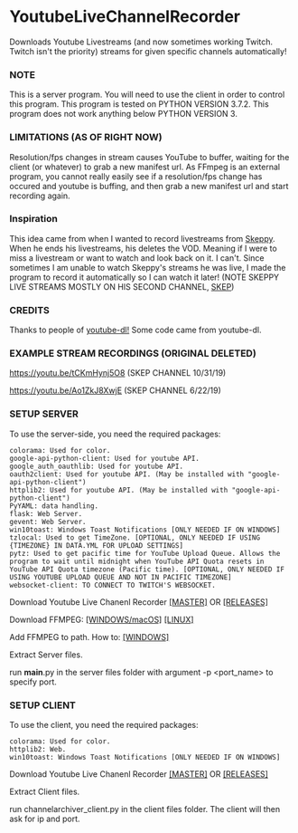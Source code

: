# YoutubeLiveChannelRecorder
  Downloads Youtube Livestreams (and now sometimes working Twitch. Twitch isn't the priority) streams for given specific channels automatically!

### NOTE
  This is a server program. You will need to use the client in order to control this program.
  This program is tested on PYTHON VERSION 3.7.2.
  This program does not work anything below PYTHON VERSION 3.

### LIMITATIONS (AS OF RIGHT NOW)
  Resolution/fps changes in stream causes YouTube to buffer, waiting for the client (or whatever) to grab a new manifest url. As FFmpeg is an external program, you cannot really easily see if a resolution/fps change has occured and youtube is buffing, and then grab a new manifest url and start recording again.

### Inspiration
  
  This idea came from when I wanted to record livestreams from [Skeppy](https://www.youtube.com/channel/UCzMjRlKVO9XIqH_crIFpi6w).
  When he ends his livestreams, his deletes the VOD. Meaning if I were to miss a livestream or want to watch and look back on it. I can't. Since sometimes I am unable to watch Skeppy's streams he was live, I made the program to record it automatically so I can watch it later! (NOTE SKEPPY LIVE STREAMS MOSTLY ON HIS SECOND CHANNEL, [SKEP](https://www.youtube.com/channel/UCviw1uSMHnTFm9RQvacw6Mw))

### CREDITS
  
  Thanks to people of [youtube-dl!](https://github.com/ytdl-org/youtube-dl/)
  Some code came from youtube-dl.

### EXAMPLE STREAM RECORDINGS (ORIGINAL DELETED) 
  
  https://youtu.be/tCKmHynj5O8 (SKEP CHANNEL 10/31/19)
  
  https://youtu.be/Ao1ZkJ8XwjE (SKEP CHANNEL 6/22/19)

### SETUP SERVER
  To use the server-side, you need the required packages:
  ```
  colorama: Used for color.
  google-api-python-client: Used for youtube API.
  google_auth_oauthlib: Used for youtube API.
  oauth2client: Used for youtube API. (May be installed with "google-api-python-client")
  httplib2: Used for youtube API. (May be installed with "google-api-python-client")
  PyYAML: data handling.
  flask: Web Server.
  gevent: Web Server.
  win10toast: Windows Toast Notifications [ONLY NEEDED IF ON WINDOWS]
  tzlocal: Used to get TimeZone. [OPTIONAL, ONLY NEEDED IF USING {TIMEZONE} IN DATA.YML FOR UPLOAD SETTINGS]
  pytz: Used to get pacific time for YouTube Upload Queue. Allows the program to wait until midnight when YouTube API Quota resets in  YouTube API Quota timezone (Pacific time). [OPTIONAL, ONLY NEEDED IF USING YOUTUBE UPLOAD QUEUE AND NOT IN PACIFIC TIMEZONE]
  websocket-client: TO CONNECT TO TWITCH'S WEBSOCKET.
  ```
  
  Download Youtube Live Chanenl Recorder [[MASTER]](https://github.com/TheDaChicken/YoutubeLiveChannelRecorder/archive/master.zip)
  OR [[RELEASES]](https://github.com/TheDaChicken/YoutubeLiveChannelRecorder/releases)
  
  Download FFMPEG: [[WINDOWS/macOS]](https://ffmpeg.zeranoe.com/builds/) [[LINUX]](https://ffmpeg.org/download.html#build-linux)
  
  Add FFMPEG to path. How to: [[WINDOWS]](https://windowsloop.com/install-ffmpeg-windows-10/)
  
  Extract Server files.
  
  run __main__.py in the server files folder with argument -p <port_name> to specify port.

### SETUP CLIENT
  To use the client, you need the required packages:
  ```
  colorama: Used for color.
  httplib2: Web.
  win10toast: Windows Toast Notifications [ONLY NEEDED IF ON WINDOWS]
  ```
  
  Download Youtube Live Chanenl Recorder [[MASTER]](https://github.com/TheDaChicken/YoutubeLiveChannelRecorder/archive/master.zip)
  OR [[RELEASES]](https://github.com/TheDaChicken/YoutubeLiveChannelRecorder/releases)
  
  Extract Client files.
  
  run channelarchiver_client.py in the client files folder. The client will then ask for ip and port.
